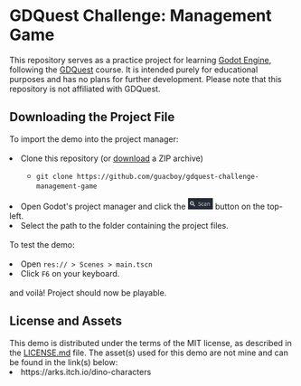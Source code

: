 <h1>
  GDQuest Challenge: Management Game
</h1>
This repository serves as a practice project for learning <a href="https://godotengine.org">Godot Engine</a>, following the <a href="https://www.gdquest.com">GDQuest</a> course. It is intended purely for educational purposes and has no plans for further development. Please note that this repository is not affiliated with GDQuest.
<h2>
  Downloading the Project File
</h2>
To import the demo into the project manager:
<br>
<br>
<li>
  Clone this repository (or
  <a href="https://github.com/guacboy/gdquest-challenge-management-game/archive/refs/heads/main.zip">
    download</a>
  a ZIP archive)
</li>
<ul>
  <ul>
    <li><code>git clone https://github.com/guacboy/gdquest-challenge-management-game</code></li>
  </ul>
</ul>
<li>
  Open Godot's project manager and click the
  <img src="scan_button.png" style="height: 20px">
  button on the top-left.
</li>
<li>
  Select the path to the folder containing the project files.
</li>
<br>
To test the demo:
<br>
<br>
<li>
  Open <code>res:// > Scenes > main.tscn</code>
</li>
<li>
  Click <code>F6</code> on your keyboard.
</li>
<br>
and voilà! Project should now be playable.
<h2>
  License and Assets
</h2>
This demo is distributed under the terms of the MIT license, as described in the <a href="https://github.com/guacboy/gdquest-challenge-management-game/blob/main/LICENSE">LICENSE.md</a> file. The asset(s) used for this demo are not mine and can be found in the link(s) below:
<li>
  https://arks.itch.io/dino-characters
</li>
